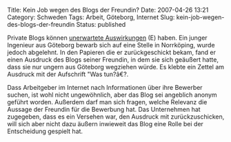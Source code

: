 Title: Kein Job wegen des Blogs der Freundin?
Date: 2007-04-26 13:21
Category: Schweden
Tags: Arbeit, Göteborg, Internet
Slug: kein-job-wegen-des-blogs-der-freundin
Status: published

Private Blogs können [unerwartete
Auswirkungen](http://www.thelocal.se/7120/20070426/) (E) haben. Ein
junger Ingenieur aus Göteborg bewarb sich auf eine Stelle in Norrköping,
wurde jedoch abgelehnt. In den Papieren die er zurückgeschickt bekam,
fand er einen Ausdruck des Blogs seiner Freundin, in dem sie sich
geäußert hatte, dass sie nur ungern aus Göteborg wegziehen würde. Es
klebte ein Zettel am Ausdruck mit der Aufschrift "Was tun?â€?.

Dass Arbeitgeber im Internet nach Informationen über ihre Bewerber
suchen, ist wohl nicht ungewöhnlich, aber das Blog sei angeblich anonym
geführt worden. Außerdem darf man sich fragen, welche Relevanz die
Aussage der Freundin für die Bewerbung hat. Das Unternehmen hat
zugegeben, dass es ein Versehen war, den Ausdruck mit zurückzuschicken,
will sich aber nicht dazu äußern inwieweit das Blog eine Rolle bei der
Entscheidung gespielt hat.

